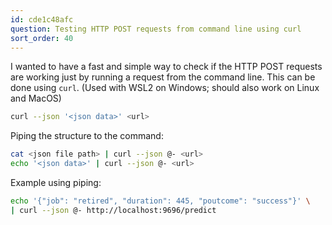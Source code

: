 ```yaml
---
id: cde1c48afc
question: Testing HTTP POST requests from command line using curl
sort_order: 40
---
```


I wanted to have a fast and simple way to check if the HTTP POST requests are working just by running a request from the command line. This can be done using `curl`. (Used with WSL2 on Windows; should also work on Linux and MacOS)

```bash
curl --json '<json data>' <url>
```

Piping the structure to the command:

```bash
cat <json file path> | curl --json @- <url>
echo '<json data>' | curl --json @- <url>
```

Example using piping:

```bash
echo '{"job": "retired", "duration": 445, "poutcome": "success"}' \
| curl --json @- http://localhost:9696/predict
```
